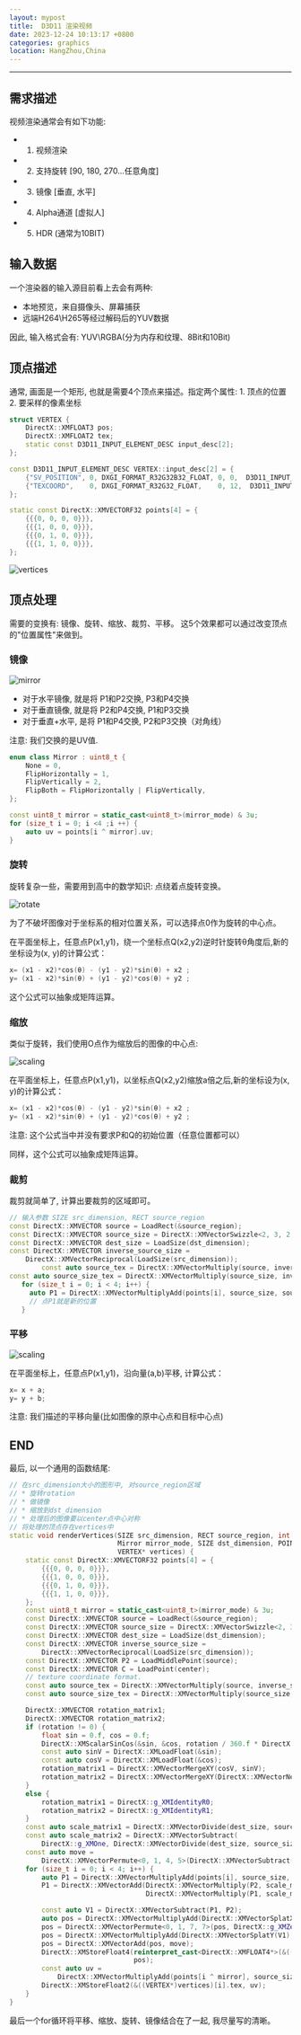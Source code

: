 ```yaml
---
layout: mypost
title:  D3D11 渲染视频
date: 2023-12-24 10:13:17 +0800
categories: graphics
location: HangZhou,China
---
```

---

## 需求描述

视频渲染通常会有如下功能:

* 1. 视频渲染
* 2. 支持旋转 [90, 180, 270...任意角度]
* 3. 镜像 [垂直, 水平]
* 4. Alpha通道 [虚拟人]
* 5. HDR (通常为10BIT)

## 输入数据

一个渲染器的输入源目前看上去会有两种: 
* 本地预览，来自摄像头、屏幕捕获
* 远端H264\H265等经过解码后的YUV数据

因此, 输入格式会有: YUV\RGBA(分为内存和纹理、8Bit和10Bit)

## 顶点描述

通常, 画面是一个矩形, 也就是需要4个顶点来描述。指定两个属性: 1. 顶点的位置 2. 要采样的像素坐标

```C++
struct VERTEX {
    DirectX::XMFLOAT3 pos;
    DirectX::XMFLOAT2 tex;
    static const D3D11_INPUT_ELEMENT_DESC input_desc[2];
};

const D3D11_INPUT_ELEMENT_DESC VERTEX::input_desc[2] = {
    {"SV_POSITION", 0, DXGI_FORMAT_R32G32B32_FLOAT, 0, 0,  D3D11_INPUT_PER_VERTEX_DATA, 0},
    {"TEXCOORD",    0, DXGI_FORMAT_R32G32_FLOAT,    0, 12,  D3D11_INPUT_PER_VERTEX_DATA, 0},
};

static const DirectX::XMVECTORF32 points[4] = {
    {{{0, 0, 0, 0}}},
    {{{1, 0, 0, 0}}},
    {{{0, 1, 0, 0}}},
    {{{1, 1, 0, 0}}},
};
```

![vertices](0.png)

## 顶点处理

需要的变换有: 镜像、旋转、缩放、裁剪、平移。 这5个效果都可以通过改变顶点的"位置属性"来做到。


### 镜像

![mirror](1.png)

* 对于水平镜像, 就是将 P1和P2交换, P3和P4交换
* 对于垂直镜像, 就是将 P2和P4交换, P1和P3交换
* 对于垂直+水平, 是将 P1和P4交换, P2和P3交换（对角线）

注意: 我们交换的是UV值.

```C++
enum class Mirror : uint8_t {
    None = 0,
    FlipHorizontally = 1,
    FlipVertically = 2,
    FlipBoth = FlipHorizontally | FlipVertically,
};

const uint8_t mirror = static_cast<uint8_t>(mirror_mode) & 3u;
for (size_t i = 0; i <4 ;i ++) {
    auto uv = points[i ^ mirror].uv;
}
```

### 旋转

旋转复杂一些，需要用到高中的数学知识: 点绕着点旋转变换。

![rotate](2.png)

为了不破坏图像对于坐标系的相对位置关系，可以选择点0作为旋转的中心点。

在平面坐标上，任意点P(x1,y1)，绕一个坐标点Q(x2,y2)逆时针旋转θ角度后,新的坐标设为(x, y)的计算公式：

``` C++
x= (x1 - x2)*cos(θ) - (y1 - y2)*sin(θ) + x2 ;
y= (x1 - x2)*sin(θ) + (y1 - y2)*cos(θ) + y2 ;
```

这个公式可以抽象成矩阵运算。

### 缩放

类似于旋转，我们使用O点作为缩放后的图像的中心点:

![scaling](3.png)

在平面坐标上，任意点P(x1,y1)，以坐标点Q(x2,y2)缩放a倍之后,新的坐标设为(x, y)的计算公式：

``` C++
x= (x1 - x2)*cos(θ) - (y1 - y2)*sin(θ) + x2 ;
y= (x1 - x2)*sin(θ) + (y1 - y2)*cos(θ) + y2 ;
```

注意: 这个公式当中并没有要求P和Q的初始位置（任意位置都可以）

同样，这个公式可以抽象成矩阵运算。

### 裁剪

裁剪就简单了, 计算出要裁剪的区域即可。

```C++
// 输入参数 SIZE src_dimension, RECT source_region
const DirectX::XMVECTOR source = LoadRect(&source_region);
const DirectX::XMVECTOR source_size = DirectX::XMVectorSwizzle<2, 3, 2, 3>(source);
const DirectX::XMVECTOR dest_size = LoadSize(dst_dimension);
const DirectX::XMVECTOR inverse_source_size =
    DirectX::XMVectorReciprocal(LoadSize(src_dimension));
        const auto source_tex = DirectX::XMVectorMultiply(source, inverse_source_size);
const auto source_size_tex = DirectX::XMVectorMultiply(source_size, inverse_source_size);
   for (size_t i = 0; i < 4; i++) {
     auto P1 = DirectX::XMVectorMultiplyAdd(points[i], source_size, source);
     // 点P1就是新的位置
   }
```

### 平移

![scaling](4.png)

在平面坐标上，任意点P(x1,y1)，沿向量(a,b)平移, 计算公式：

``` C++
x= x + a;
y= y + b;
```

注意: 我们描述的平移向量(比如图像的原中心点和目标中心点)


## END

最后, 以一个通用的函数结尾:

```C++
// 在src_dimension大小的图形中, 对source_region区域
// * 旋转rotation
// * 做镜像
// * 缩放到dst_dimension
// * 处理后的图像要以center点中心对称
// 将处理的顶点存在vertices中
static void renderVertices(SIZE src_dimension, RECT source_region, int rotation,
                           Mirror mirror_mode, SIZE dst_dimension, POINT center,
                           VERTEX* vertices) {
    static const DirectX::XMVECTORF32 points[4] = {
        {{{0, 0, 0, 0}}},
        {{{1, 0, 0, 0}}},
        {{{0, 1, 0, 0}}},
        {{{1, 1, 0, 0}}},
    };
    const uint8_t mirror = static_cast<uint8_t>(mirror_mode) & 3u;
    const DirectX::XMVECTOR source = LoadRect(&source_region);
    const DirectX::XMVECTOR source_size = DirectX::XMVectorSwizzle<2, 3, 2, 3>(source);
    const DirectX::XMVECTOR dest_size = LoadSize(dst_dimension);
    const DirectX::XMVECTOR inverse_source_size =
        DirectX::XMVectorReciprocal(LoadSize(src_dimension));
    const DirectX::XMVECTOR P2 = LoadMiddlePoint(source);
    const DirectX::XMVECTOR C = LoadPoint(center);
    // texture coordinate format.
    const auto source_tex = DirectX::XMVectorMultiply(source, inverse_source_size);
    const auto source_size_tex = DirectX::XMVectorMultiply(source_size, inverse_source_size);

    DirectX::XMVECTOR rotation_matrix1;
    DirectX::XMVECTOR rotation_matrix2;
    if (rotation != 0) {
        float sin = 0.f, cos = 0.f;
        DirectX::XMScalarSinCos(&sin, &cos, rotation / 360.f * DirectX::XM_2PI);
        const auto sinV = DirectX::XMLoadFloat(&sin);
        const auto cosV = DirectX::XMLoadFloat(&cos);
        rotation_matrix1 = DirectX::XMVectorMergeXY(cosV, sinV);
        rotation_matrix2 = DirectX::XMVectorMergeXY(DirectX::XMVectorNegate(sinV), cosV);
    }
    else {
        rotation_matrix1 = DirectX::g_XMIdentityR0;
        rotation_matrix2 = DirectX::g_XMIdentityR1;
    }
    const auto scale_matrix1 = DirectX::XMVectorDivide(dest_size, source_size);
    const auto scale_matrix2 = DirectX::XMVectorSubtract(
        DirectX::g_XMOne, DirectX::XMVectorDivide(dest_size, source_size));
    const auto move =
        DirectX::XMVectorPermute<0, 1, 4, 5>(DirectX::XMVectorSubtract(C, P2), DirectX::g_XMZero);
    for (size_t i = 0; i < 4; i++) {
        auto P1 = DirectX::XMVectorMultiplyAdd(points[i], source_size, source);
        P1 = DirectX::XMVectorAdd(DirectX::XMVectorMultiply(P2, scale_matrix2),
                                  DirectX::XMVectorMultiply(P1, scale_matrix1));

        const auto V1 = DirectX::XMVectorSubtract(P1, P2);
        auto pos = DirectX::XMVectorMultiplyAdd(DirectX::XMVectorSplatX(V1), rotation_matrix1, P2);
        pos = DirectX::XMVectorPermute<0, 1, 7, 7>(pos, DirectX::g_XMZero);
        pos = DirectX::XMVectorMultiplyAdd(DirectX::XMVectorSplatY(V1), rotation_matrix2, pos);
        pos = DirectX::XMVectorAdd(pos, move);
        DirectX::XMStoreFloat4(reinterpret_cast<DirectX::XMFLOAT4*>(&((VERTEX*)vertices)[i].pos),
                               pos);
        const auto uv =
            DirectX::XMVectorMultiplyAdd(points[i ^ mirror], source_size_tex, source_tex);
        DirectX::XMStoreFloat2(&((VERTEX*)vertices)[i].tex, uv);
    }
}
```

最后一个for循环将平移、缩放、旋转、镜像结合在了一起, 我尽量写的清晰。 

